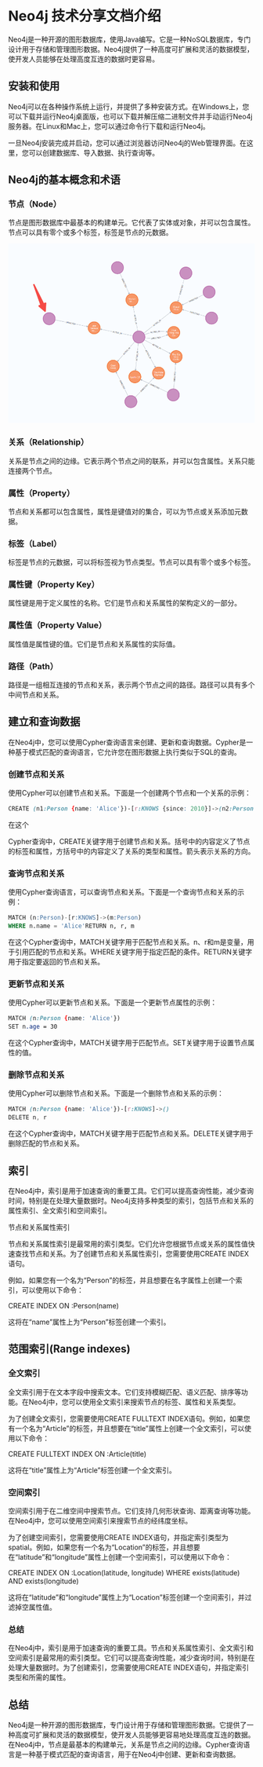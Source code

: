# Neo4j 技术分享文档介绍

Neo4j是一种开源的图形数据库，使用Java编写。它是一种NoSQL数据库，专门设计用于存储和管理图形数据。Neo4j提供了一种高度可扩展和灵活的数据模型，使开发人员能够在处理高度互连的数据时更容易。

## 安装和使用

Neo4j可以在各种操作系统上运行，并提供了多种安装方式。在Windows上，您可以下载并运行Neo4j桌面版，也可以下载并解压缩二进制文件并手动运行Neo4j服务器。在Linux和Mac上，您可以通过命令行下载和运行Neo4j。

一旦Neo4j安装完成并启动，您可以通过浏览器访问Neo4j的Web管理界面。在这里，您可以创建数据库、导入数据、执行查询等。

## Neo4j的基本概念和术语

### 节点（Node）

节点是图形数据库中最基本的构建单元。它代表了实体或对象，并可以包含属性。节点可以具有零个或多个标签，标签是节点的元数据。

![image-20230427171421417](assets/分享/image-20230427171421417-16825868635501.png)

### 关系（Relationship）

关系是节点之间的边缘。它表示两个节点之间的联系，并可以包含属性。关系只能连接两个节点。

### 属性（Property）

节点和关系都可以包含属性，属性是键值对的集合，可以为节点或关系添加元数据。

### 标签（Label）

标签是节点的元数据，可以将标签视为节点类型。节点可以具有零个或多个标签。

### 属性键（Property Key）

属性键是用于定义属性的名称。它们是节点和关系属性的架构定义的一部分。

### 属性值（Property Value）

属性值是属性键的值。它们是节点和关系属性的实际值。

### 路径（Path）

路径是一组相互连接的节点和关系，表示两个节点之间的路径。路径可以具有多个中间节点和关系。

## 建立和查询数据

在Neo4j中，您可以使用Cypher查询语言来创建、更新和查询数据。Cypher是一种基于模式匹配的查询语言，它允许您在图形数据上执行类似于SQL的查询。

### 创建节点和关系

使用Cypher可以创建节点和关系。下面是一个创建两个节点和一个关系的示例：

```CSS
CREATE (n1:Person {name: 'Alice'})-[r:KNOWS {since: 2010}]->(n2:Person {name: 'Bob'})
```

在这个

Cypher查询中，CREATE关键字用于创建节点和关系。括号中的内容定义了节点的标签和属性，方括号中的内容定义了关系的类型和属性。箭头表示关系的方向。

### 查询节点和关系

使用Cypher查询语言，可以查询节点和关系。下面是一个查询节点和关系的示例：

```SQL
MATCH (n:Person)-[r:KNOWS]->(m:Person)
WHERE n.name = 'Alice'RETURN n, r, m
```

在这个Cypher查询中，MATCH关键字用于匹配节点和关系。n、r和m是变量，用于引用匹配的节点和关系。WHERE关键字用于指定匹配的条件。RETURN关键字用于指定要返回的节点和关系。

### 更新节点和关系

使用Cypher可以更新节点和关系。下面是一个更新节点属性的示例：

```CSS
MATCH (n:Person {name: 'Alice'})
SET n.age = 30
```

在这个Cypher查询中，MATCH关键字用于匹配节点。SET关键字用于设置节点属性的值。

### 删除节点和关系

使用Cypher可以删除节点和关系。下面是一个删除节点和关系的示例：

```CSS
MATCH (n:Person {name: 'Alice'})-[r:KNOWS]->()
DELETE n, r
```

在这个Cypher查询中，MATCH关键字用于匹配节点和关系。DELETE关键字用于删除匹配的节点和关系。

## 索引

在Neo4j中，索引是用于加速查询的重要工具。它们可以提高查询性能，减少查询时间，特别是在处理大量数据时。Neo4j支持多种类型的索引，包括节点和关系的属性索引、全文索引和空间索引。

节点和关系属性索引

节点和关系属性索引是最常用的索引类型。它们允许您根据节点或关系的属性值快速查找节点和关系。为了创建节点和关系属性索引，您需要使用CREATE INDEX语句。

例如，如果您有一个名为“Person”的标签，并且想要在名字属性上创建一个索引，可以使用以下命令：

CREATE INDEX ON :Person(name)

这将在“name”属性上为“Person”标签创建一个索引。

## 范围索引(Range indexes)

### 全文索引

全文索引用于在文本字段中搜索文本。它们支持模糊匹配、语义匹配、排序等功能。在Neo4j中，您可以使用全文索引来搜索节点的标签、属性和关系类型。

为了创建全文索引，您需要使用CREATE FULLTEXT INDEX语句。例如，如果您有一个名为“Article”的标签，并且想要在“title”属性上创建一个全文索引，可以使用以下命令：

CREATE FULLTEXT INDEX ON :Article(title)

这将在“title”属性上为“Article”标签创建一个全文索引。

### 空间索引

空间索引用于在二维空间中搜索节点。它们支持几何形状查询、距离查询等功能。在Neo4j中，您可以使用空间索引来搜索节点的经纬度坐标。

为了创建空间索引，您需要使用CREATE INDEX语句，并指定索引类型为spatial。例如，如果您有一个名为“Location”的标签，并且想要在“latitude”和“longitude”属性上创建一个空间索引，可以使用以下命令：

CREATE INDEX ON :Location(latitude, longitude) WHERE exists(latitude) AND exists(longitude)

这将在“latitude”和“longitude”属性上为“Location”标签创建一个空间索引，并过滤掉空属性值。

###  总结

在Neo4j中，索引是用于加速查询的重要工具。节点和关系属性索引、全文索引和空间索引是最常用的索引类型。它们可以提高查询性能，减少查询时间，特别是在处理大量数据时。为了创建索引，您需要使用CREATE INDEX语句，并指定索引类型和所需的属性。

## 总结

Neo4j是一种开源的图形数据库，专门设计用于存储和管理图形数据。它提供了一种高度可扩展和灵活的数据模型，使开发人员能够更容易地处理高度互连的数据。在Neo4j中，节点是最基本的构建单元，关系是节点之间的边缘。Cypher查询语言是一种基于模式匹配的查询语言，用于在Neo4j中创建、更新和查询数据。